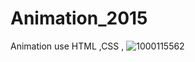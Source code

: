 # Animation_2015
Animation use HTML ,CSS , ![1000115562](https://github.com/user-attachments/assets/e8fcedc2-69c8-4f81-942f-7ff88f85b813)

